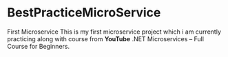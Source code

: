 # BestPracticeMicroService
First Microservice
This is my first microservice project which i am currently practicing along with course from <b>YouTube</b>
<string>.NET Microservices – Full Course for Beginners.</strong>
